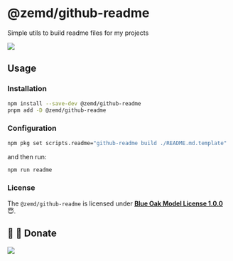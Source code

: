 # @zemd/github-readme

Simple utils to build readme files for my projects


[![](https://img.shields.io/@zemd/github-readme?color=%230000ff&labelColor=%23000)](https://www.npmjs.com/package/@zemd/github-readme)


## Usage

### Installation

```bash
npm install --save-dev @zemd/github-readme
pnpm add -D @zemd/github-readme
```

### Configuration

```bash
npm pkg set scripts.readme="github-readme build ./README.md.template"
```

and then run:

```bash
npm run readme
```

### License

The `@zemd/github-readme` is licensed under **[Blue Oak Model License 1.0.0](https://blueoakcouncil.org/license/1.0.0)** 😇.

## 💙 💛 Donate

[![](https://img.shields.io/static/v1?color=blue&label=UNITED24&message=support+Ukraine)](https://u24.gov.ua/)
